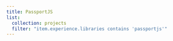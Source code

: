 ```yaml
---
title: PassportJS
list:
  collection: projects
  filter: "item.experience.libraries contains 'passportjs'"
---
```

